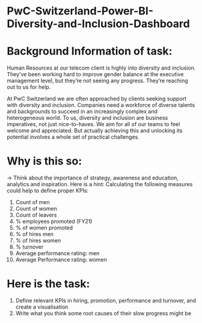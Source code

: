# PwC-Switzerland-Power-BI-Diversity-and-Inclusion-Dashboard
# Background Information of task:
Human Resources at our telecom client is highly into diversity and inclusion. They’ve been working hard to improve gender balance at the executive management level, but they’re not seeing any progress. 
They’re reaching out to us for help.

At PwC Switzerland we are often approached by clients seeking support with diversity and inclusion. Companies need a workforce of diverse talents and backgrounds to succeed in an increasingly complex and heterogeneous world. 
To us, diversity and inclusion are business imperatives, not just nice-to-haves. We aim for all of our teams to feel welcome and appreciated. But actually achieving this and unlocking its potential involves a whole set of practical challenges.

# Why is this so:

-> Think about the importance of strategy, awareness and education, analytics and inspiration. 
   Here is a hint: Calculating the following measures could help to define proper KPIs:

1) Count of men
2) Count of women
3) Count of leavers
4) % employees promoted (FY21)
5) % of women promoted
6) % of hires men
7) % of hires women
8) % turnover 
9) Average performance rating: men
10) Average Performance rating: women

# Here is the task:

1. Define relevant KPIs in hiring, promotion, performance and turnover, and create a visualisation
2. Write what you think some root causes of their slow progress might be
